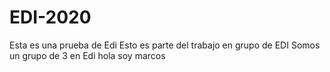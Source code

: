 # EDI-2020
Esta es una prueba de Edi
Esto es parte del trabajo en grupo de EDI 
Somos un grupo de 3 en Edi
hola soy marcos